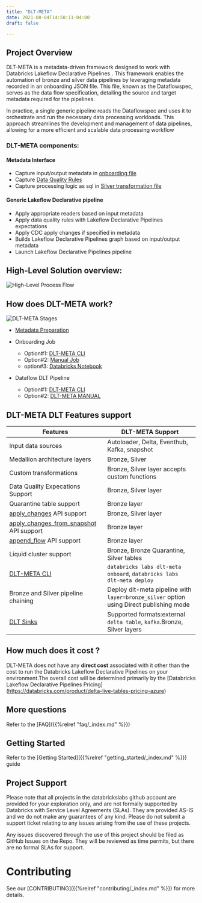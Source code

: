 ```yaml
---
title: "DLT-META"
date: 2021-08-04T14:50:11-04:00
draft: false

---
```



## Project Overview
DLT-META is a metadata-driven framework designed to work with Databricks Lakeflow Declarative Pipelines . This framework enables the automation of bronze and silver data pipelines by leveraging metadata recorded in an onboarding JSON file. This file, known as the Dataflowspec, serves as the data flow specification, detailing the source and target metadata required for the pipelines.

In practice, a single generic pipeline reads the Dataflowspec and uses it to orchestrate and run the necessary data processing workloads. This approach streamlines the development and management of data pipelines, allowing for a more efficient and scalable data processing workflow

### DLT-META components:

#### Metadata Interface 
- Capture input/output metadata in [onboarding file](https://github.com/databrickslabs/dlt-meta/blob/main/examples/onboarding.template)
- Capture [Data Quality Rules](https://github.com/databrickslabs/dlt-meta/tree/main/examples/dqe/customers/bronze_data_quality_expectations.json)
- Capture  processing logic as sql in [Silver transformation file](https://github.com/databrickslabs/dlt-meta/blob/main/examples/silver_transformations.json)

#### Generic Lakeflow Declarative pipeline
- Apply appropriate readers based on input metadata
- Apply data quality rules with Lakeflow Declarative Pipelines expectations 
- Apply CDC apply changes if specified in metadata
- Builds Lakeflow Declarative Pipelines graph based on input/output metadata
- Launch Lakeflow Declarative Pipelines pipeline

## High-Level Solution overview:
![High-Level Process Flow](/images/solutions_overview.png)

## How does DLT-META work?
![DLT-META Stages](/images/dlt-meta_stages.png)
- [Metadata Preparation](https://databrickslabs.github.io/dlt-meta/getting_started/metadatapreperation/)
- Onboarding Job
    - Option#1: [DLT-META CLI](https://databrickslabs.github.io/dlt-meta/getting_started/dltmeta_cli/#onboardjob)
    - Option#2: [Manual Job](https://databrickslabs.github.io/dlt-meta/getting_started/dltmeta_manual/#onboardjob)
    - option#3: [Databricks Notebook](https://databrickslabs.github.io/dlt-meta/getting_started/dltmeta_manual/#option2-databricks-notebook)

- Dataflow DLT Pipeline
    - Option#1: [DLT-META CLI](https://databrickslabs.github.io/dlt-meta/getting_started/dltmeta_cli/#dataflow-dlt-pipeline)
    - Option#2: [DLT-META MANUAL](https://databrickslabs.github.io/dlt-meta/getting_started/dltmeta_manual/#dataflow-dlt-pipeline)

## DLT-META DLT Features support
| Features  | DLT-META Support |
| ------------- | ------------- |
| Input data sources  | Autoloader, Delta, Eventhub, Kafka, snapshot  |
| Medallion architecture layers | Bronze, Silver  |
| Custom transformations | Bronze, Silver layer accepts custom functions|
| Data Quality Expecations Support | Bronze, Silver layer |
| Quarantine table support | Bronze layer |
| [apply_changes](https://docs.databricks.com/en/delta-live-tables/python-ref.html#cdc) API support | Bronze, Silver layer | 
| [apply_changes_from_snapshot](https://docs.databricks.com/en/delta-live-tables/python-ref.html#change-data-capture-from-database-snapshots-with-python-in-delta-live-tables) API support | Bronze layer|
| [append_flow](https://docs.databricks.com/en/delta-live-tables/flows.html#use-append-flow-to-write-to-a-streaming-table-from-multiple-source-streams) API support | Bronze layer|
| Liquid cluster support | Bronze, Bronze Quarantine, Silver tables|
| [DLT-META CLI](https://databrickslabs.github.io/dlt-meta/getting_started/dltmeta_cli/) |  ```databricks labs dlt-meta onboard```, ```databricks labs dlt-meta deploy``` |
| Bronze and Silver pipeline chaining | Deploy dlt-meta pipeline with ```layer=bronze_silver``` option using Direct publishing mode |
| [DLT Sinks](https://docs.databricks.com/aws/en/delta-live-tables/dlt-sinks) | Supported formats:external ```delta table```, ```kafka```.Bronze, Silver layers|
## How much does it cost ?
DLT-META does not have any **direct cost** associated with it other than the cost to run the Databricks Lakeflow Declarative Pipelines 
on your environment.The overall cost will be determined primarily by the [Databricks Lakeflow Declarative Pipelines Pricing] (https://databricks.com/product/delta-live-tables-pricing-azure)


## More questions
Refer to the [FAQ]({{%relref "faq/_index.md" %}})

## Getting Started
Refer to the  [Getting Started]({{%relref "getting_started/_index.md" %}}) guide

## Project Support
Please note that all projects in the databrickslabs github account are provided for your 
exploration only, and are not formally supported by Databricks with Service Level Agreements (SLAs).
They are provided AS-IS and we do not make any guarantees of any kind.
Please do not submit a support ticket relating to any issues arising from the use of these projects.

Any issues discovered through the use of this project should be filed as GitHub Issues on the Repo.
They will be reviewed as time permits, but there are no formal SLAs for support.


# Contributing 
See our [CONTRIBUTING]({{%relref "contributing/_index.md" %}}) for more details.
